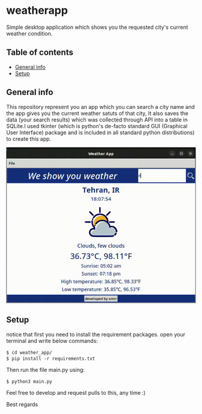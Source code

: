 # weatherapp
Simple desktop application which shows you the requested city's current weather condition. 

## Table of contents
* [General info](#general-info)
* [Setup](#setup)

## General info
This repository represent you an app which you can search a city name and the app gives you the current weather satuts of that city, It also saves the data (your search results) which was collected through API into a table in SQLite.I used tkinter (which is python's de-facto standard GUI (Graphical User Interface) package and is included in all standard python distributions) to create this app.


![weather gif](https://github.com/amirNourani/weather_app/blob/master/weather.gif)


## Setup
notice that first you need to install the requirement packages. open your terminal and write below commands:
```
$ cd weather_app/
$ pip install -r requirements.txt 
```
Then run the file main.py using: 
```
$ python3 main.py
```

Feel free to develop and request pulls to this, any time :) 

Best regards 
